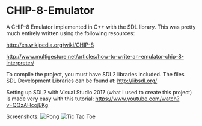 # CHIP-8-Emulator
A CHIP-8 Emulator implemented in C++ with the SDL library. This was pretty much entirely written using the following resources:

http://en.wikipedia.org/wiki/CHIP-8

http://www.multigesture.net/articles/how-to-write-an-emulator-chip-8-interpreter/

To compile the project, you must have SDL2 libraries included. The files SDL Development Libraries can be found at:
http://libsdl.org/

Setting up SDL2 with Visual Studio 2017 (what I used to create this project) is made very easy with this tutorial:
https://www.youtube.com/watch?v=QQzAHcojEKg

Screenshots: 
![Pong](https://i.imgur.com/s2hitD9.png)
![Tic Tac Toe](https://i.imgur.com/BewmDjR.png)
